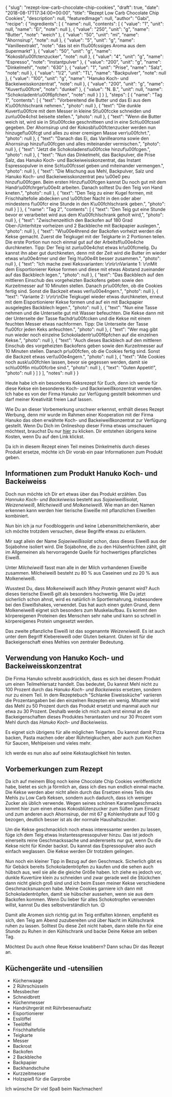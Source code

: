 {
    "slug": "rezept-low-carb-chocolate-chip-cookies",
    "draft": true,
    "date": "2018-08-17T17:34:00+00:00",
    "title": "Rezept Low Carb Chocolate Chip Cookies",
    "description": null,
    "featuredImage": null,
    "author": "Gabi",
    "recipe": {
        "ingredients": [
            {
                "name": null,
                "contents": [
                    {
                        "value": "1",
                        "unit": null,
                        "name": "Ei",
                        "note": null
                    },
                    {
                        "value": "250",
                        "unit": "g",
                        "name": "Butter",
                        "note": "weich"
                    },
                    {
                        "value": "50",
                        "unit": "ml",
                        "name": "Ahornsirup",
                        "note": null
                    },
                    {
                        "value": "5",
                        "unit": "g",
                        "name": "Vanilleextrakt",
                        "note": "das ist ein fl\u00fcssiges Aroma aus dem Supermarkt"
                    },
                    {
                        "value": "50",
                        "unit": "g",
                        "name": "Kokosbl\u00fctenzucker",
                        "note": null
                    },
                    {
                        "value": "4",
                        "unit": "g",
                        "name": "Espresso",
                        "note": "Instantpulver"
                    },
                    {
                        "value": "200",
                        "unit": "g",
                        "name": "Dinkelmehl",
                        "note": "630"
                    },
                    {
                        "value": "1",
                        "unit": "Prise",
                        "name": "Salz",
                        "note": null
                    },
                    {
                        "value": "1\/2",
                        "unit": "TL",
                        "name": "Backpulver",
                        "note": null
                    },
                    {
                        "value": "100",
                        "unit": "g",
                        "name": "Hanuko Koch- und Backeiweisskonzentrat",
                        "note": null
                    },
                    {
                        "value": "200",
                        "unit": "g",
                        "name": "Kuvert\u00fcre",
                        "note": "dunkel"
                    },
                    {
                        "value": "N. B.",
                        "unit": null,
                        "name": "Schokoladentr\u00f6pfchen",
                        "note": null
                    }
                ]
            }
        ],
        "steps": [
            {
                "name": "Tag 1",
                "contents": [
                    {
                        "text": "Vorbereitend die Butter und das Ei aus dem K\u00fchlschrank nehmen.",
                        "photo": null
                    },
                    {
                        "text": "Die dunkle Kuvert\u00fcre mit dem Messer in kleine St\u00fccke schneiden und zun\u00e4chst beiseite stellen.",
                        "photo": null
                    },
                    {
                        "text": "Wenn die Butter weich ist, wird sie in St\u00fccke geschnitteen und in eine Sch\u00fcssel gegeben. Der Ahornsirup und der Kokosbl\u00fctenzucker werden nun hinzugef\u00fcgt und alles zu einer cremigen Masse verr\u00fchrt.",
                        "photo": null
                    },
                    {
                        "text": "Danach das Ei, das Vanillearoma sowie den Ahornsirup hinzuf\u00fcgen und alles miteinander vermischen.",
                        "photo": null
                    },
                    {
                        "text": "Jetzt die Schokoladenst\u00fccke hinzuf\u00fcgen.",
                        "photo": null
                    },
                    {
                        "text": "Nun das Dinkelmehl, das Backpulver, die Prise Salz, das Hanuko Koch- und Backeiweisskonzentrat, das Instant Espressopulver in eine Sch\u00fcssel geben und miteinander vermengen.",
                        "photo": null
                    },
                    {
                        "text": "Die Mischung aus Mehl, Backpulver, Salz und Hanuko Koch- und Backeiweisskonzentrat peu \u00e0 peu hinzuf\u00fcgen. Beim ersten Hinzuf\u00fcgen kannst Du noch gut mit dem Handr\u00fchrger\u00e4t arbeiten. Danach solltest Du den Teig von Hand kneten.",
                        "photo": null
                    },
                    {
                        "text": "Den Teig zu einer Kugel formen, mit Frischhaltefolie abdecken und \u00fcber Nacht in den oder aber mindestens f\u00fcr eine Stunde in den K\u00fchlschrank geben.",
                        "photo": null
                    }
                ]
            },
            {
                "name": "Tag 2",
                "contents": [
                    {
                        "text": "Den Teig gut eine Stunde bevor er verarbeitet wird aus dem K\u00fchlschrank geholt wird,",
                        "photo": null
                    },
                    {
                        "text": "Zwischenzeitlich den Backofen auf 180 Grad Ober-\/Unterhitze vorheizen und 2 Backbleche mit Backpapier auslegen.",
                        "photo": null
                    },
                    {
                        "text": "W\u00e4hrend der Backofen vorheizt werden die Kekse gemacht. Zuerst die Teigkugel mit der Teigkarte in 2 Portionen teilen. Die erste Portion nun noch einmal gut auf der Arbeitsfl\u00e4che durchkneten. Tipp: Der Teig ist zun\u00e4chst etwas kr\u00fcmelig. Du kannst ihn aber gut durchkneten, denn mit der Zeit wird die Butter im wieder etwas w\u00e4rmer und der Teig h\u00e4lt besser zusammen.",
                        "photo": null
                    },
                    {
                        "text": "Ich mache zwei Keksvarianten: \r\n\r\nVariante 1: \r\nMit dem Eisportionierer Kekse formen und diese mit etwas Abstand zueinander auf das Backblech legen.",
                        "photo": null
                    },
                    {
                        "text": "Das Backblech auf den mittleren Einschub des vorgeheizten Backofens geben sowie den Kurzeitmesser auf 10 Minuten stellen. Danach pr\u00fcfen, ob die Cookies fertig sind. Sonst die Backzeit etwas verl\u00e4ngern.",
                        "photo": null
                    },
                    {
                        "text": "Variante 2: \r\n\r\nDie Teigkugel wieder etwas durchkneten, erneut mit dem Eisportionierer Kekse formen und auf ein mit Backpapier ausgelegtes Backblech legen.",
                        "photo": null
                    },
                    {
                        "text": "Nun eine Tasse nehmen und die Unterseite gut mit Wasser befeuchten. Die Kekse dann mit der Unterseite der Tasse flachdr\u00fccken und die Kekse mit einem feuchten Messer etwas nachformen. Tipp: Die Unterseite der Tasse f\u00fcr jeden Keks anfeuchten.",
                        "photo": null
                    },
                    {
                        "text": "Wer mag gibt nun wieder noch einzelne Schokoladentr\u00f6pfchen auf die einzelnen Kekse.",
                        "photo": null
                    },
                    {
                        "text": "Auch dieses Backblech auf den mittleren Einschub des vorgeheizten Backofens geben sowie den Kurzeitmesser auf 10 Minuten stellen. Danach pr\u00fcfen, ob die Cookies fertig sind. Sonst die Backzeit etwas verl\u00e4ngern.",
                        "photo": null
                    },
                    {
                        "text": "Alle Cookies noch ausk\u00fchlen lassen, bevor sie gegessen werden, damit sie sch\u00f6n m\u00fcrbe sind.",
                        "photo": null
                    },
                    {
                        "text": "Guten Appetit!",
                        "photo": null
                    }
                ]
            }
        ],
        "notes": null
    }
}

Heute habe ich ein besonderes Keksrezept für Euch, denn ich werde für diese Kekse ein besonderes Koch- und Backeiweißkonzentrat verwenden. Ich habe es von der Firma Hanuko zur Verfügung gestellt bekommen und darf meiner Kreativität freien Lauf lassen.

Wie Du an dieser Vorbemerkung unschwer erkennst,  enthält dieses Rezept Werbung, denn mir wurde im Rahmen einer Kooperation mit der Firma Hanuko das oben erwähnte Koch- und Backeiweißkonzentrat zur Verfügung gestellt. Wenn Du Dich im Onlineshop dieser Firma etwas umschauen möchtest, brauchst Du nur [hier](https://www.ich-bin-dann-mal-schlank.de/hanuko "hier") zu klicken. Dir entstehen übrigens keine Kosten, wenn Du auf den Link klickst.

Da ich in diesem Rezept einen Teil meines Dinkelmehls durch dieses Produkt ersetze, möchte ich Dir vorab ein paar Informationen zum Produkt geben.

## Informationen zum Produkt Hanuko  Koch- und Backeiweiss

Doch nun möchte ich Dir ert etwas über das Produkt erzählen. Das *Hannuko Koch- und Backeiweiss* besteht aus *Sojaeiweißisolat*, *Weizeneiweiß*, *Milcheiweiß* und *Molkeneiweiß*. Wie man an den Namen erkennen kann werden hier tierische Eiweiße mit pflanzlichen Eiweißen kombiniert.

Nun bin ich ja nur Foodbloggerin und keine Lebensmittelchemikerin, aber ich möchte trotzdem versuchen, diese Begriffe etwas zu erläutern.

Mir sagt allein der Name *Sojaeiweißisolat* schon, dass dieses Eiweiß aus der Sojabohne isoliert wird. Die Sojabohne, die zu den Hülsenfrüchten zählt, gilt im Allgemeinen als hervorragende Quelle für hochwertiges pflanzliches Eiweiß.

Unter *Milcheiweiß* fasst man alle in der Milch vorhandenen Eiweiße zusammen. Milcheiweiß besteht zu 80 % aus Caseinen und zu 20 % aus Molkeneiweiß.

Wusstest Du, dass *Molkeneiweiß* auch *Whey Protein* genannt wird? Auch dieses tierische Eiweiß gilt als besonders hochwertig. Wie Du jetzt sicherlich schon ahnst, wird es natürlich in Sportlernahrung, insbesondere bei den Eiweißshakes, verwendet. Das hat auch einen guten Grund, denn Molkeneiweiß eignet sich besonders zum Muskelaufbau. Es kommt  den körpereigenen Proteinen des Menschen sehr nahe und kann so schnell in körpereigenes Protein umgesetzt werden.

Das zweite pflanzliche Eiweiß ist das sogenannte *Weizeneiweiß*. Es ist auch unter dem Begriff Klebereiweiß oder Gluten bekannt. Gluten ist für die Backeigenschaft eines Mehles von zentraler Bedeutung.

## Verwendung von Hanuko Koch- und Backeiweisskonzentrat

Die Firma Hanuko schreibt ausdrücklich, dass es sich bei diesem Produkt um einen Teilmehlersatz handelt. Das bedeutet, Du kannst Mehl nicht zu 100 Prozent durch das *Hanuko Koch- und Backeiweiss* ersetzen, sondern nur zu einem Teil. In dem  Rezeptebuch "Schlanke Eiweissküche" variieren die Prozentangaben bei den einzelnen Rezepten ein wenig. Mitunter wird das Mehl zu 50 Prozent durch das Produkt ersetzt und manmal auch nur etwa zu 30 Prozent. Deshalb werde ich mich auch erst einmal an die Backeigenschaften dieses Produktes herantasten und nur 30 Prozent vom Mehl durch das *Hanuko Koch- und Backeiweiss*.

Es eignet sich übrigens für alle möglichen Teigarten. Du kannst damit Pizza backen, Pasta machen oder aber Rührteigkuchen, aber auch zum Kochen für Saucen, Mehlpeisen und vieles mehr.

Ich werde es nun also auf seine Kekstauglichkeit hin testen.

## Vorbemerkungen zum Rezept

Da ich auf meinem Blog noch keine Chocolate Chip Cookies veröffentlicht habe, bietet es sich ja förmlich an, dass ich dies nun endlich einmal mache. Die Kekse werden aber nicht allein durch das Ersetzen eines Teils des Mehls zu Low Carb Keksen, sondern auch dadurch, dass ich weniger Zucker als üblich verwende. Wegen seines schönen Karamellgeschmacks kommt hier zum einen etwas  Kokosblütenzucker zum Süßen zum Einsatz und zum anderen auch Ahornsirup, der mit 67 g Kohlenhydrate auf 100 g bezogen, deutlich besser ist als der normale Haushaltszucker.

Um die Kekse geschmacklich noch etwas interessanter werden zu lassen, füge ich dem Teig etwas Instantesspressopulver hinzu. Das ist jedoch einerseits reine Geschmackssache und andererseits nur gut, wenn Du die Kekse nicht für Kinder backst. Du kannst das Espressopulver also auch einfach weglassen. Die Kekse werden Dir trotzdem gelingen.

Nun noch ein kleiner Tipp in Bezug auf den Geschmack. Sicherlich gibt es für Gebäck bereits Schokoladentröpfen zu kaufen und die sehen auch hübsch aus, weil sie alle die gleiche Größe haben. Ich ziehe es jedoch vor, dunkle Kuvertüre klein zu schneiden und zwar gerade weil die Stückchen dann nicht gleich groß sind und ich beim Essen meiner Kekse verschiedene Geschmacksnuancen habe. Meine Cookies garniere ich dann mit Schokoladentröpfen, damit sie hübscher aussehen, wenn sie aus dem Backofen kommen. Wenn Du lieber für alles Schokotropfen verwenden willst, kannst Du dies selbstverständlich tun. 😉

Damit alle Aromen sich richtig gut im Teig entfalten können, empfiehlt es sich, den Teig am Abend zuzubereiten und über Nacht im Kühlschrank ruhen zu lassen. Solltest Du diese Zeit nicht haben, dann stelle ihn für eine Stunde zu Ruhen in den Kühlschrank und backe Deine Kekse am selben Tag.

Möchtest Du auch ohne Reue Kekse knabbern? Dann schau Dir das Rezept an.


## Küchengeräte und -utensilien

- Küchenwaage
- 2 Rührschüsseln
- Messbecher
- Schneidbrett
- Küchenmesser
- Handrührgerät mit Rührbesenaufsatz
- Eisportionierer
- Esslöffel
- Teelöffel
- Frischhaltefolie
- Teigkarte 
- Messer
- Backrost
- Backofen
- 2 Backbleche
- Backpapier
- Backhandschuhe
- Kurzzeitmesser
- Holzspieß für die Garprobe

Ich wünsche Dir viel Spaß beim Nachmachen!